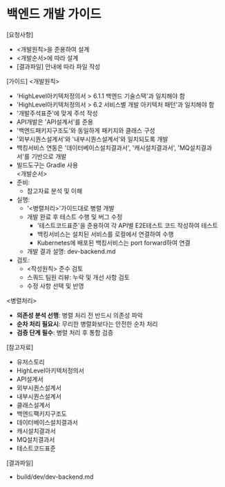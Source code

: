 # 백엔드 개발 가이드 

[요청사항]  
- <개발원칙>을 준용하여 설계
- <개발순서>에 따라 설계
- [결과파일] 안내에 따라 파일 작성 

[가이드]
<개발원칙>
- 'HighLevel아키텍처정의서 > 6.1.1 백엔드 기술스택'과 일치해야 함
- 'HighLevel아키텍처정의서 > 6.2 서비스별 개발 아키텍처 패턴'과 일치해야 함
- '개발주석표준'에 맞게 주석 작성
- API개발은 'API설계서'를 준용 
- '백엔드패키지구조도'와 동일하게 패키지와 클래스 구성  
- '외부시퀀스설계서'와 '내부시퀀스설계서'와 일치되도록 개발 
- 백킹서비스 연동은 '데이터베이스설치결과서', '캐시설치결과서', 'MQ설치결과서'를 기반으로 개발  
- 빌드도구는 Gradle 사용   
<개발순서>
- 준비:
  - 참고자료 분석 및 이해 
- 실행:  
  - '<병렬처리>'가이드대로 병렬 개발
  - 개발 완료 후 테스트 수행 및 버그 수정  
    - '테스트코드표준'을 준용하여 각 API별 E2E테스트 코드 작성하여 테스트  
    - 백킹서비스는 설치된 서비스를 로컬에서 연결하여 수행 
    - Kubernetes에 배포된 백킹서비스는 port forward하여 연결  
  - 개발 결과 설명: dev-backend.md
- 검토:
  - <작성원칙> 준수 검토
  - 스쿼드 팀원 리뷰: 누락 및 개선 사항 검토
  - 수정 사항 선택 및 반영 

<병렬처리>
- **의존성 분석 선행**: 병렬 처리 전 반드시 의존성 파악
- **순차 처리 필요시**: 무리한 병렬화보다는 안전한 순차 처리
- **검증 단계 필수**: 병렬 처리 후 통합 검증

[참고자료]
- 유저스토리
- HighLevel아키텍처정의서
- API설계서
- 외부시퀀스설계서
- 내부시퀀스설계서
- 클래스설계서
- 백엔드팩키지구조도
- 데이터베이스설치결과서
- 캐시설치결과서
- MQ설치결과서
- 테스트코드표준
  
[결과파일]
- build/dev/dev-backend.md